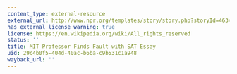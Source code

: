 ```yaml
---
content_type: external-resource
external_url: http://www.npr.org/templates/story/story.php?storyId=4634566
has_external_license_warning: true
license: https://en.wikipedia.org/wiki/All_rights_reserved
status: ''
title: MIT Professor Finds Fault with SAT Essay
uid: 29c4b0f5-404d-40ac-b6ba-c9b531c1a948
wayback_url: ''
---
```

